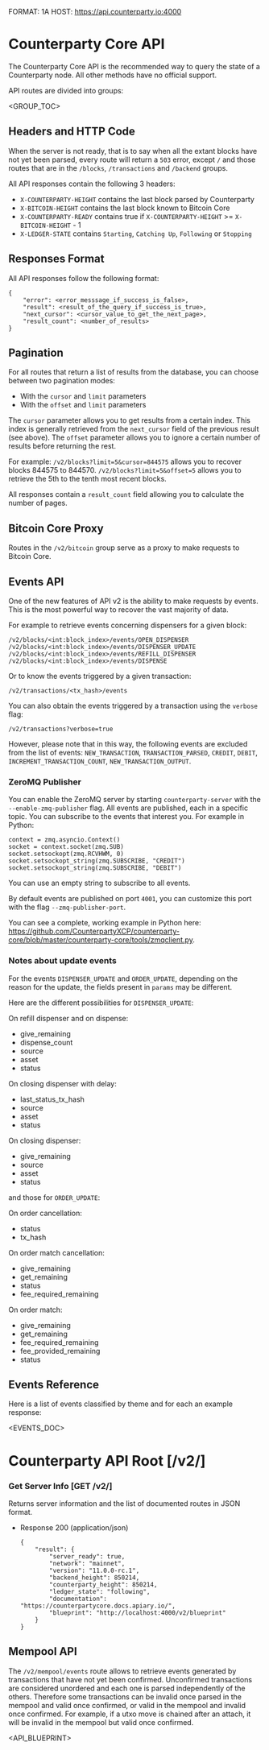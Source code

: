 FORMAT: 1A
HOST: https://api.counterparty.io:4000

# Counterparty Core API

The Counterparty Core API is the recommended way to query the state of a Counterparty node. All other methods have no official support.

API routes are divided into groups:

<GROUP_TOC>

## Headers and HTTP Code

When the server is not ready, that is to say when all the extant blocks have not yet been parsed, every route will return a `503` error, except `/` and those routes that are in the `/blocks`, `/transactions` and `/backend` groups.

All API responses contain the following 3 headers:

* `X-COUNTERPARTY-HEIGHT` contains the last block parsed by Counterparty
* `X-BITCOIN-HEIGHT` contains the last block known to Bitcoin Core
* `X-COUNTERPARTY-READY` contains true if `X-COUNTERPARTY-HEIGHT` >= `X-BITCOIN-HEIGHT` - 1
* `X-LEDGER-STATE` contains `Starting`, `Catching Up`, `Following` or `Stopping`

## Responses Format

All API responses follow the following format:

```
{
    "error": <error_messsage_if_success_is_false>,
    "result": <result_of_the_query_if_success_is_true>,
    "next_cursor": <cursor_value_to_get_the_next_page>,
    "result_count": <number_of_results>
}
```

## Pagination

For all routes that return a list of results from the database, you can choose between two pagination modes:

- With the `cursor` and `limit` parameters
- With the `offset` and `limit` parameters

The `cursor` parameter allows you to get results from a certain index. This index is generally retrieved from the `next_cursor` field of the previous result (see above).
The `offset` parameter allows you to ignore a certain number of results before returning the rest.

For example:
`/v2/blocks?limit=5&cursor=844575` allows you to recover blocks 844575 to 844570.
`/v2/blocks?limit=5&offset=5` allows you to retrieve the 5th to the tenth most recent blocks.

All responses contain a `result_count` field allowing you to calculate the number of pages.

## Bitcoin Core Proxy

Routes in the `/v2/bitcoin` group serve as a proxy to make requests to Bitcoin Core.

## Events API

One of the new features of API v2 is the ability to make requests by events. This is the most powerful way to recover the vast majority of data.

For example to retrieve events concerning dispensers for a given block:

```
/v2/blocks/<int:block_index>/events/OPEN_DISPENSER
/v2/blocks/<int:block_index>/events/DISPENSER_UPDATE
/v2/blocks/<int:block_index>/events/REFILL_DISPENSER
/v2/blocks/<int:block_index>/events/DISPENSE
```

Or to know the events triggered by a given transaction:

`/v2/transactions/<tx_hash>/events`

You can also obtain the events triggered by a transaction using the `verbose` flag:

`/v2/transactions?verbose=true`

However, please note that in this way, the following events are excluded from the list of events:
`NEW_TRANSACTION`, `TRANSACTION_PARSED`, `CREDIT`, `DEBIT`, `INCREMENT_TRANSACTION_COUNT`, `NEW_TRANSACTION_OUTPUT`.

### ZeroMQ Publisher

You can enable the ZeroMQ server by starting `counterparty-server` with the `--enable-zmq-publisher` flag.
All events are published, each in a specific topic. You can subscribe to the events that interest you. For example in Python:

```
context = zmq.asyncio.Context()
socket = context.socket(zmq.SUB)
socket.setsockopt(zmq.RCVHWM, 0)
socket.setsockopt_string(zmq.SUBSCRIBE, "CREDIT")
socket.setsockopt_string(zmq.SUBSCRIBE, "DEBIT")
```

You can use an empty string to subscribe to all events.

By default events are published on port `4001`, you can customize this port with the flag `--zmq-publisher-port`.

You can see a complete, working example in Python here: https://github.com/CounterpartyXCP/counterparty-core/blob/master/counterparty-core/tools/zmqclient.py.


### Notes about update events

For the events `DISPENSER_UPDATE` and `ORDER_UPDATE`, depending on the reason for the update, the fields present in `params` may be different.

Here are the different possibilities for `DISPENSER_UPDATE`:

On refill dispenser and on dispense:

- give_remaining
- dispense_count
- source
- asset
- status

On closing dispenser with delay:

- last_status_tx_hash
- source
- asset
- status

On closing dispenser:

- give_remaining
- source
- asset
- status

and those for `ORDER_UPDATE`:

On order cancellation:

- status
- tx_hash

On order match cancellation:

- give_remaining
- get_remaining
- status
- fee_required_remaining

On order match:

- give_remaining
- get_remaining
- fee_required_remaining
- fee_provided_remaining
- status

## Events Reference

Here is a list of events classified by theme and for each an example response:

<EVENTS_DOC>

# Counterparty API Root [/v2/]

### Get Server Info [GET /v2/]

Returns server information and the list of documented routes in JSON format.

+ Response 200 (application/json)

    ```
    {
        "result": {
            "server_ready": true,
            "network": "mainnet",
            "version": "11.0.0-rc.1",
            "backend_height": 850214,
            "counterparty_height": 850214,
            "ledger_state": "following",
            "documentation": "https://counterpartycore.docs.apiary.io/",
            "blueprint": "http://localhost:4000/v2/blueprint"
        }
    }
    ```

## Mempool API

The `/v2/mempool/events` route allows to retrieve events generated by transactions that have not yet been confirmed.
Unconfirmed transactions are considered unordered and each one is parsed independently of the others. Therefore some transactions can be invalid once parsed in the mempool and valid once confirmed, or valid in the mempool and invalid once confirmed. For example, if a utxo move is chained after an attach, it will be invalid in the mempool but valid once confirmed.

<API_BLUEPRINT>
